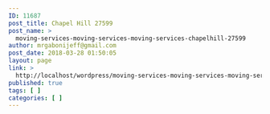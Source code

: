 ```yaml
---
ID: 11687
post_title: Chapel Hill 27599
post_name: >
  moving-services-moving-services-moving-services-chapelhill-27599
author: mrgabonijeff@gmail.com
post_date: 2018-03-28 01:50:05
layout: page
link: >
  http://localhost/wordpress/moving-services-moving-services-moving-services-chapelhill-27599/
published: true
tags: [ ]
categories: [ ]
---
```

